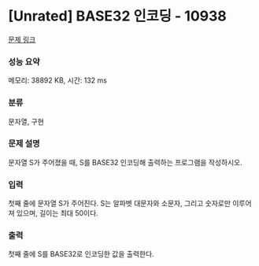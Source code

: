 # [Unrated] BASE32 인코딩 - 10938 

[문제 링크](https://www.acmicpc.net/problem/10938) 

### 성능 요약

메모리: 38892 KB, 시간: 132 ms

### 분류

문자열, 구현

### 문제 설명

<p>문자열 S가 주어졌을 때, S를 BASE32 인코딩해 출력하는 프로그램을 작성하시오.</p>

### 입력 

 <p>첫째 줄에 문자열 S가 주어진다. S는 알파벳 대문자와 소문자, 그리고 숫자로만 이루어져 있으며, 길이는 최대 50이다.</p>

### 출력 

 <p>첫째 줄에 S를 BASE32로 인코딩한 값을 출력한다.</p>

